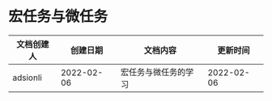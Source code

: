 # 宏任务与微任务

| 文档创建人 | 创建日期   | 文档内容             | 更新时间   |
| ---------- | ---------- | -------------------- | ---------- |
| adsionli   | 2022-02-06 | 宏任务与微任务的学习 | 2022-02-06 |